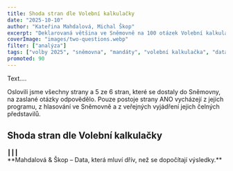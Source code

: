 ```yaml
---
title: Shoda stran dle Volební kalkulačky
date: "2025-10-10"
author: "Kateřina Mahdalová, Michal Škop"
excerpt: "Deklarovaná většina ve Sněmovně na 100 otázek Volební kalkulačky."
coverImage: "images/two-questions.webp"
filter: ["analýza"]
tags: ["volby 2025", "sněmovna", "mandáty", "volební kalkulačka", "data"]
promoted: 90
---
```


Text....

Oslovili jsme všechny strany a 5 ze 6 stran, které se dostaly do Sněmovny, na zaslané otázky odpovědělo. Pouze postoje strany ANO vycházejí z jejich programu, z hlasování ve Sněmovně a z veřejných vyjádření jejich čelných představilů.

## Shoda stran dle Volební kalkulačky

<MotionsStancesTable dataFile="data.json" showTags />





<div style={{ textAlign: 'center' }}>┃┃┃</div>

<div style={{ textAlign: 'center' }}>**Mahdalová & Škop – Data, která mluví dřív, než se dopočítají výsledky.**</div>
